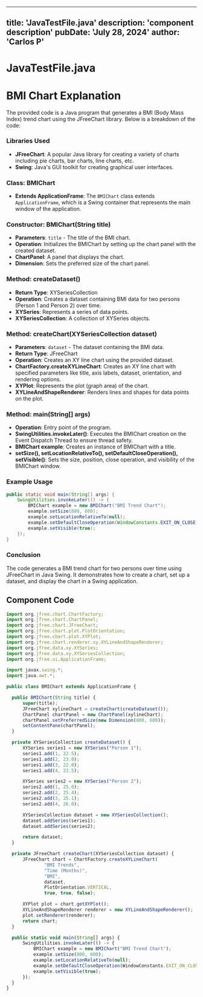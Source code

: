 ---
  title: 'JavaTestFile.java'
  description: 'component description'
  pubDate: 'July 28, 2024'
  author: 'Carlos P'
  ---
  
  
  
  # JavaTestFile.java
  # BMI Chart Explanation

The provided code is a Java program that generates a BMI (Body Mass Index) trend chart using the JFreeChart library. Below is a breakdown of the code:

### Libraries Used
- **JFreeChart**: A popular Java library for creating a variety of charts including pie charts, bar charts, line charts, etc.
- **Swing**: Java's GUI toolkit for creating graphical user interfaces.

### Class: BMIChart
- **Extends ApplicationFrame**: The `BMIChart` class extends `ApplicationFrame`, which is a Swing container that represents the main window of the application.

### Constructor: BMIChart(String title)
- **Parameters**: `title` - The title of the BMI chart.
- **Operation**: Initializes the BMIChart by setting up the chart panel with the created dataset.
- **ChartPanel**: A panel that displays the chart.
- **Dimension**: Sets the preferred size of the chart panel.

### Method: createDataset()
- **Return Type**: XYSeriesCollection
- **Operation**: Creates a dataset containing BMI data for two persons (Person 1 and Person 2) over time.
- **XYSeries**: Represents a series of data points.
- **XYSeriesCollection**: A collection of XYSeries objects.

### Method: createChart(XYSeriesCollection dataset)
- **Parameters**: `dataset` - The dataset containing the BMI data.
- **Return Type**: JFreeChart
- **Operation**: Creates an XY line chart using the provided dataset.
- **ChartFactory.createXYLineChart**: Creates an XY line chart with specified parameters like title, axis labels, dataset, orientation, and rendering options.
- **XYPlot**: Represents the plot (graph area) of the chart.
- **XYLineAndShapeRenderer**: Renders lines and shapes for data points on the plot.

### Method: main(String[] args)
- **Operation**: Entry point of the program.
- **SwingUtilities.invokeLater()**: Executes the BMIChart creation on the Event Dispatch Thread to ensure thread safety.
- **BMIChart example**: Creates an instance of BMIChart with a title.
- **setSize(), setLocationRelativeTo(), setDefaultCloseOperation(), setVisible()**: Sets the size, position, close operation, and visibility of the BMIChart window.

### Example Usage
```java
public static void main(String[] args) {
    SwingUtilities.invokeLater(() -> {
        BMIChart example = new BMIChart("BMI Trend Chart");
        example.setSize(800, 600);
        example.setLocationRelativeTo(null);
        example.setDefaultCloseOperation(WindowConstants.EXIT_ON_CLOSE);
        example.setVisible(true);
    });
}
```

### Conclusion
The code generates a BMI trend chart for two persons over time using JFreeChart in Java Swing. It demonstrates how to create a chart, set up a dataset, and display the chart in a Swing application.
  
  ## Component Code
  ```jsx
  import org.jfree.chart.ChartFactory;
import org.jfree.chart.ChartPanel;
import org.jfree.chart.JFreeChart;
import org.jfree.chart.plot.PlotOrientation;
import org.jfree.chart.plot.XYPlot;
import org.jfree.chart.renderer.xy.XYLineAndShapeRenderer;
import org.jfree.data.xy.XYSeries;
import org.jfree.data.xy.XYSeriesCollection;
import org.jfree.ui.ApplicationFrame;

import javax.swing.*;
import java.awt.*;

public class BMIChart extends ApplicationFrame {

    public BMIChart(String title) {
        super(title);
        JFreeChart xylineChart = createChart(createDataset());
        ChartPanel chartPanel = new ChartPanel(xylineChart);
        chartPanel.setPreferredSize(new Dimension(800, 600));
        setContentPane(chartPanel);
    }

    private XYSeriesCollection createDataset() {
        XYSeries series1 = new XYSeries("Person 1");
        series1.add(1, 22.5);
        series1.add(2, 23.0);
        series1.add(3, 22.8);
        series1.add(4, 23.5);

        XYSeries series2 = new XYSeries("Person 2");
        series2.add(1, 25.0);
        series2.add(2, 25.4);
        series2.add(3, 25.1);
        series2.add(4, 26.0);

        XYSeriesCollection dataset = new XYSeriesCollection();
        dataset.addSeries(series1);
        dataset.addSeries(series2);

        return dataset;
    }

    private JFreeChart createChart(XYSeriesCollection dataset) {
        JFreeChart chart = ChartFactory.createXYLineChart(
                "BMI Trends",
                "Time (Months)",
                "BMI",
                dataset,
                PlotOrientation.VERTICAL,
                true, true, false);

        XYPlot plot = chart.getXYPlot();
        XYLineAndShapeRenderer renderer = new XYLineAndShapeRenderer();
        plot.setRenderer(renderer);
        return chart;
    }

    public static void main(String[] args) {
        SwingUtilities.invokeLater(() -> {
            BMIChart example = new BMIChart("BMI Trend Chart");
            example.setSize(800, 600);
            example.setLocationRelativeTo(null);
            example.setDefaultCloseOperation(WindowConstants.EXIT_ON_CLOSE);
            example.setVisible(true);
        });
    }
}
  ```
  